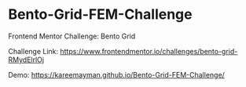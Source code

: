 # Bento-Grid-FEM-Challenge
Frontend Mentor Challenge: Bento Grid

Challenge Link: https://www.frontendmentor.io/challenges/bento-grid-RMydElrlOj

Demo: https://kareemayman.github.io/Bento-Grid-FEM-Challenge/
